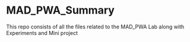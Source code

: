 # MAD_PWA_Summary
This repo consists of all the files related to the MAD_PWA Lab along with Experiments and Mini project

